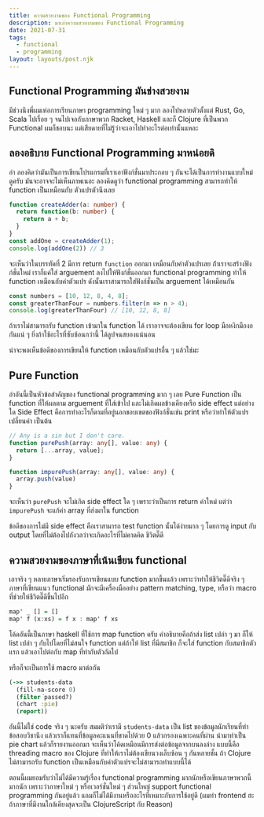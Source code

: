 ```yaml
---
title: ความสวยงามของ Functional Programming
description: มาเล่าความสวยงามของ Functional Programming
date: 2021-07-31
tags:
  - functional
  - programming
layout: layouts/post.njk
---
```

## Functional Programming มันช่างสวยงาม

มีช่วงนึงพี่ผมเห่อการเรียนภาษา programming ใหม่ ๆ มาก ลองไปหลายตัวตั้งแต่ Rust, Go, Scala ไปเรื่อย ๆ จนไปเจอกับภาษาพวก Racket, Haskell และก็ Clojure ที่เป็นพวก Functional ผมก็ชอบนะ แต่เสียดายที่ไม่รู้ว่าจะเอาไปทำอะไรต่อเท่านั้นแหละ

## ลองอธิบาย Functional Programming มาหน่อยดิ

อ่า ลองคิดว่ามันเป็นการเขียนโปรแกรมที่เราเอาฟังก์ชั่นมาประกอบ ๆ กันจะได้เป็นการทำงานแบบใหม่ดูครับ มันจะอาจจะไม่เห็นภาพเนอะ ลองคิดดูว่า functional programming สามารถทำให้ function เป็นเหมือนกับ ตัวแปรตัวนึงเลย

```typescript
function createAdder(a: number) {
  return function(b: number) {
    return a + b;
  }
}
const addOne = createAdder(1);
console.log(addOne(2)) // 3
```

จะเห็นว่าในบรรทัดที่ 2 มีการ return `function` ออกมา เหมือนกับค่าตัวแปรเลย ถ้่าเราจะสร้างฟังก์ชั่นใหม่ เราก็แค่ใส่ arguement ลงไปให้ฟังก์ชั่นออกมา functional programming ทำให้ function เหมือนกับค่าตัวแปร ดังนั้นเราสามารถใส่ฟังก์ชั่นเป็น arguement ได้เหมือนกัน

```typescript
const numbers = [10, 12, 8, 4, 8];
const greaterThanFour = numbers.filter(n => n > 4);
console.log(greaterThanFour) // [10, 12, 8, 8]
```

ถ้าเราไม่สามารถรับ function เข้ามาใน function ได้ เราอาจจะต้องเขียน for loop มือหงิกมืองอกันแน่ ๆ ยิ่งถ้าใช้อะไรที่ซับซ้อนกว่านี้ ได้ลูปจนสยองแน่นอน


น่าจะพอเห็นข้อดีของการเขียนให้ function เหมือนกับตัวแปรอื่น ๆ แล้วใช่มะ

## Pure Function

อ่าอันนี้เป็นหัวข้อสำคัญของ functional programming มาก ๆ เลย Pure Function เป็น function ที่ให้ผลตาม arguement ที่ใส่เข้าไป และไม่เกิดผลข้างเคียงหรือ side effect แต่อย่างใด Side Effect คือการทำอะไรก็ตามที่อยู่นอกขอบเขตของฟังก์ชั่นเช่น print หรือว่าทำให้ตัวแปรเปลี่ยนค่า เป็นต้น

```typescript
// Any is a sin but I don't care.
function purePush(array: any[], value: any) {
  return [...array, value];
}

function impurePush(array: any[], value: any) {
  array.push(value)
}
```

จะเห็นว่า `purePush` จะไม่เกิด side effect ใด ๆ เพราะว่าเป็นการ return ค่าใหม่ แต่ว่า `impurePush` จะแก้ค่า array ที่ส่งมาใน function


ข้อดีของการไม่มี side effect คือเราสามารถ test function นั้นได้ง่ายมาก ๆ โดยการดู input กับ output โดยที่ไม่ต้องไปกังวลว่าจะเกิดอะไรที่ไม่คาดคิด ชีวิตดี๊ดี

## ความสวยงามของภาษาที่เน้นเขียน functional

เอาจริง ๆ หลายภาษาเริ่มรองรับการเขียนแบบ function มากขึ้นแล้ว เพราะว่าทำให้ชีวิตดี๊ดีจริง ๆ ภาษาที่เขียนแนว functional มักจะมีเครื่องมืออย่าง pattern matching, type, หรือว่า macro ที่ช่วยให้ชีวิตดี๊ดีขึ้นไปอีก

```haskell
map' _ [] = []
map' f (x:xs) = f x : map' f xs
```

โค้ดอันนี้เป็นภาษา haskell ที่ใช้การ map function ครับ คำอธิบายคือถ้าส่ง list เปล่า ๆ มา ก็ให้ list เปล่า ๆ กับไปโดยที่ไม่สนใจ function แต่ถ้าให้ list ที่มีสมาชิก ก็จะใส่ function กับสมาชิกตัวแรก แล้วเอาไปต่อกับ map ที่ทำกับตัวถัดไป


หรือก็จะเป็นการใช้ macro มาต่อกัน

```clojure
(->> students-data
  (fill-na-score 0)
  (filter ่passed?)
  (chart :pie)
  (report))
```

อันนี้ไม่ใช่ code จริง ๆ นะครับ สมมติว่าเรามี `students-data` เป็น list ของข้อมูลนักเรียนที่ทำข้อสอบวิชานึง แล้วเราก็แทนที่ข้อมูลคะแนนที่ขาดไปด้วย 0 แล้วกรองเฉพาะคนที่ผ่าน นำมาทำเป็น pie chart แล้วก็รายงานออกมา จะเห็นว่าโค้ดเหมือนมีการส่งต่อข้อมูลจากบนลงล่าง แบบนี้คือ threading macro ของ Clojure ที่ทำให้เราไม่ต้องเขียนวงเล็บซ้อน ๆ กันหลายชั้น ถ้า Clojure ไม่สามารถรับ function เป็นเหมือนกับค่าตัวแปรจะไม่สามารถทำแบบนี้ได้


ตอนนี้ผมยอมรับว่าไม่ได้มีความรู้เรื่อง functional programming มากนักหรือเขียนภาษาพวกนี้มากนัก เพราะว่าภาษาใหม่ ๆ หรือเวอร์ชั่นใหม่ ๆ ส่วนใหญ่ support functional programming กันอยู่แล้ว แถมก็ไม่ได้่มีงานหรืออะไรที่เหมาะกับการใช้อยู่ดี (ผมทำ frontend ฮะ ถ้าภาษาที่มีงานใกล้เคียงสุดจะเป็น ClojureScript กับ Reason)
